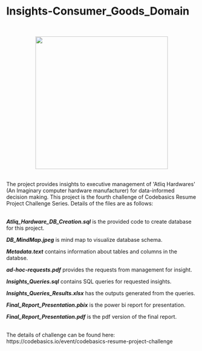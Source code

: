 # Insights-Consumer_Goods_Domain

<br/>
<p align="center">
<img src="https://user-images.githubusercontent.com/45414297/220276719-4f58da5c-d75b-468a-9341-156e22d57157.png" height =350>
</p>
<br/>
The project provides insights to executive management of 'Atliq Hardwares' (An Imaginary computer hardware manufacturer) for data-informed decision making.
This project is the fourth challenge of Codebasics Resume Project Challenge Series. Details of the files are as follows:


<br/>
<br/>

***Atliq_Hardware_DB_Creation.sql*** is the provided code to create database for this project.

***DB_MindMap.jpeg*** is mind map to visualize database schema.

***Metadata.text*** contains information about tables and columns in the databse.

***ad-hoc-requests.pdf*** provides the requests from management for insight.

***Insights_Queries.sql*** contains SQL queries for requested insights.

***Insights_Queries_Results.xlsx*** has the outputs generated from the queries.

***Final_Report_Presentation.pbix*** is the power bi report for presentation.

***Final_Report_Presentation.pdf*** is the pdf version of the final report.

<br/>
The details of challenge can be found here: https://codebasics.io/event/codebasics-resume-project-challenge
